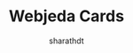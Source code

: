 ---
title: Webjeda Cards
github: https://github.com/sharu725/cards
demo: https://webjeda.com/cards
author: sharathdt
ssg:
  - Jekyll
cms:
  - No Cms
---